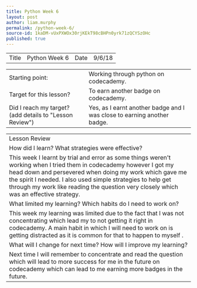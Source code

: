 ```yaml
---
title: Python Week 6
layout: post
author: liam.murphy
permalink: /python-week-6/
source-id: 1kaDM-vUxPXWOx30rjKEkT98cBHPn0yrk71zQCYSzOHc
published: true
---
```

<table>
  <tr>
    <td>Title</td>
    <td>Python Week 6</td>
    <td>Date</td>
    <td>9/6/18</td>
  </tr>
</table>


<table>
  <tr>
    <td>Starting point:</td>
    <td>Working through python on codecademy.</td>
  </tr>
  <tr>
    <td>Target for this lesson?</td>
    <td>To earn another badge on codecademy.</td>
  </tr>
  <tr>
    <td>Did I reach my target? 
(add details to "Lesson Review")</td>
    <td>Yes, as I earnt another badge and I was close to earning another badge.</td>
  </tr>
</table>


<table>
  <tr>
    <td>Lesson Review</td>
  </tr>
  <tr>
    <td>How did I learn? What strategies were effective? </td>
  </tr>
  <tr>
    <td>This week I learnt by trial and error as some things weren't working when I tried them in codecademy however I got my head down and persevered when doing my work which gave me the spirit I needed. I also used simple strategies to help get through my work like reading the question very closely which was an effective strategy.</td>
  </tr>
  <tr>
    <td>What limited my learning? Which habits do I need to work on? </td>
  </tr>
  <tr>
    <td>This week my learning was limited due to the fact that I was not concentrating which lead my to not getting it right in codecademy. A main habit in which I will need to work on is getting distracted as it is common for that to happen to myself .</td>
  </tr>
  <tr>
    <td>What will I change for next time? How will I improve my learning?</td>
  </tr>
  <tr>
    <td>Next time I will remember to concentrate and read the question which will lead to more success for me in the future on codecademy which can lead to me earning more badges in the future.
</td>
  </tr>
</table>


